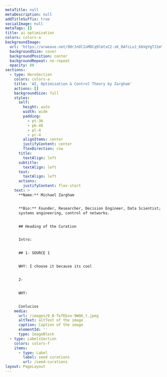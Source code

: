 ```yaml
---
metaTitle: null
metaDescription: null
addTitleSuffix: true
socialImage: null
metaTags: []
title: ai optimization
colors: colors-a
backgroundImage:
  url: 'https://arweave.net/90rJnOlIoMOCq9lmtxC2-sK_0AfcLxJ_66VgYgTJ1mY'
  backgroundSize: cover
  backgroundPosition: center
  backgroundRepeat: no-repeat
  opacity: 80
sections:
  - type: HeroSection
    colors: colors-a
    title: 'AI, Optimization & Control Theory by Zargham'
    actions: []
    backgroundSize: full
    styles:
      self:
        height: auto
        width: wide
        padding:
          - pt-36
          - pb-48
          - pl-4
          - pr-4
        alignItems: center
        justifyContent: center
        flexDirection: row
      title:
        textAlign: left
      subtitle:
        textAlign: left
      text:
        textAlign: left
      actions:
        justifyContent: flex-start
    text: >
      **Name:** Michael Zargham


      **Bio:** Founder, Researcher, Decision Engineer, Data Scientist; PhD in
      systems engineering, control of networks.


      ## Heading of the Curation


      Intro:


      ## 1- SOURCE 1


      WHY: I choose it because its cool


      2-


      WHY:


      Conlucios
    media:
      url: /images/0_B-TefEbzo-9WQ6_t.jpeg
      altText: altText of the image
      caption: Caption of the image
      elementId: ''
      type: ImageBlock
  - type: LabelsSection
    colors: colors-f
    items:
      - type: Label
        label: seed curations
        url: /seed-curations
layout: PageLayout
---
```

